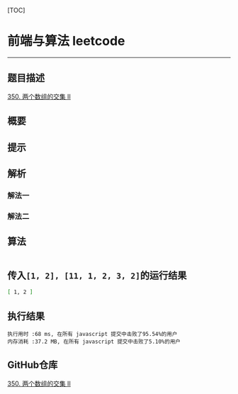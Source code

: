 [TOC]
# 前端与算法 leetcode 
---

## 题目描述

[350. 两个数组的交集 II](https://leetcode-cn.com/problems/intersection-of-two-arrays-ii/)

## 概要

## 提示

## 解析

### 解法一

### 解法二

## 算法

```js

```

## 传入`[1, 2], [11, 1, 2, 3, 2]`的运行结果

```sh
[ 1, 2 ]
```

## 执行结果

```
执行用时 :68 ms, 在所有 javascript 提交中击败了95.54%的用户
内存消耗 :37.2 MB, 在所有 javascript 提交中击败了5.10%的用户
```

## GitHub仓库

[350. 两个数组的交集 II](https://github.com/moshuying/leetcode-cn/blob/master/leetcode/350.%20Intersection%20of%20Two%20Arrays%20II/index.js)
<!-- ## 引用列表 -->
<!-- leetcode,leetcode-cn,[J],350. 两个数组的交集 II, -->